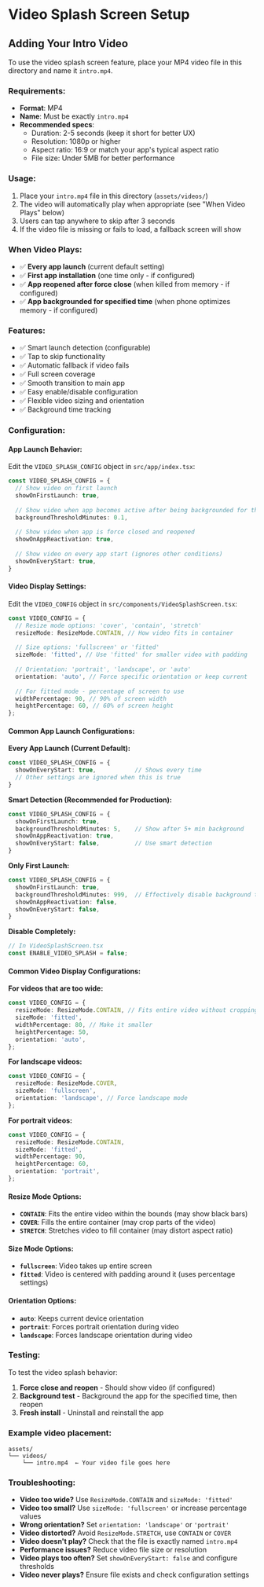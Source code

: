 # Video Splash Screen Setup

## Adding Your Intro Video

To use the video splash screen feature, place your MP4 video file in this directory and name it `intro.mp4`.

### Requirements:
- **Format**: MP4
- **Name**: Must be exactly `intro.mp4`
- **Recommended specs**:
  - Duration: 2-5 seconds (keep it short for better UX)
  - Resolution: 1080p or higher
  - Aspect ratio: 16:9 or match your app's typical aspect ratio
  - File size: Under 5MB for better performance

### Usage:
1. Place your `intro.mp4` file in this directory (`assets/videos/`)
2. The video will automatically play when appropriate (see "When Video Plays" below)
3. Users can tap anywhere to skip after 3 seconds
4. If the video file is missing or fails to load, a fallback screen will show

### When Video Plays:
- ✅ **Every app launch** (current default setting)
- ✅ **First app installation** (one time only - if configured)
- ✅ **App reopened after force close** (when killed from memory - if configured)
- ✅ **App backgrounded for specified time** (when phone optimizes memory - if configured)

### Features:
- ✅ Smart launch detection (configurable)
- ✅ Tap to skip functionality
- ✅ Automatic fallback if video fails
- ✅ Full screen coverage
- ✅ Smooth transition to main app
- ✅ Easy enable/disable configuration
- ✅ Flexible video sizing and orientation
- ✅ Background time tracking

### Configuration:

#### App Launch Behavior:
Edit the `VIDEO_SPLASH_CONFIG` object in `src/app/index.tsx`:

```typescript
const VIDEO_SPLASH_CONFIG = {
  // Show video on first launch
  showOnFirstLaunch: true,
  
  // Show video when app becomes active after being backgrounded for this long (in minutes)
  backgroundThresholdMinutes: 0.1,
  
  // Show video when app is force closed and reopened
  showOnAppReactivation: true,
  
  // Show video on every app start (ignores other conditions)
  showOnEveryStart: true,
}
```

#### Video Display Settings:
Edit the `VIDEO_CONFIG` object in `src/components/VideoSplashScreen.tsx`:

```typescript
const VIDEO_CONFIG = {
  // Resize mode options: 'cover', 'contain', 'stretch'
  resizeMode: ResizeMode.CONTAIN, // How video fits in container
  
  // Size options: 'fullscreen' or 'fitted'
  sizeMode: 'fitted', // Use 'fitted' for smaller video with padding
  
  // Orientation: 'portrait', 'landscape', or 'auto'  
  orientation: 'auto', // Force specific orientation or keep current
  
  // For fitted mode - percentage of screen to use
  widthPercentage: 90, // 90% of screen width
  heightPercentage: 60, // 60% of screen height
};
```

#### Common App Launch Configurations:

**Every App Launch (Current Default):**
```typescript
const VIDEO_SPLASH_CONFIG = {
  showOnEveryStart: true,           // Shows every time
  // Other settings are ignored when this is true
}
```

**Smart Detection (Recommended for Production):**
```typescript
const VIDEO_SPLASH_CONFIG = {
  showOnFirstLaunch: true,
  backgroundThresholdMinutes: 5,    // Show after 5+ min background
  showOnAppReactivation: true,
  showOnEveryStart: false,          // Use smart detection
}
```

**Only First Launch:**
```typescript
const VIDEO_SPLASH_CONFIG = {
  showOnFirstLaunch: true,
  backgroundThresholdMinutes: 999,  // Effectively disable background trigger
  showOnAppReactivation: false,
  showOnEveryStart: false,
}
```

**Disable Completely:**
```typescript
// In VideoSplashScreen.tsx
const ENABLE_VIDEO_SPLASH = false;
```

#### Common Video Display Configurations:

**For videos that are too wide:**
```typescript
const VIDEO_CONFIG = {
  resizeMode: ResizeMode.CONTAIN, // Fits entire video without cropping
  sizeMode: 'fitted',
  widthPercentage: 80, // Make it smaller
  heightPercentage: 50,
  orientation: 'auto',
};
```

**For landscape videos:**
```typescript
const VIDEO_CONFIG = {
  resizeMode: ResizeMode.COVER,
  sizeMode: 'fullscreen',
  orientation: 'landscape', // Force landscape mode
};
```

**For portrait videos:**
```typescript
const VIDEO_CONFIG = {
  resizeMode: ResizeMode.CONTAIN,
  sizeMode: 'fitted',
  widthPercentage: 90,
  heightPercentage: 60,
  orientation: 'portrait',
};
```

#### Resize Mode Options:
- **`CONTAIN`**: Fits the entire video within the bounds (may show black bars)
- **`COVER`**: Fills the entire container (may crop parts of the video)
- **`STRETCH`**: Stretches video to fill container (may distort aspect ratio)

#### Size Mode Options:
- **`fullscreen`**: Video takes up entire screen
- **`fitted`**: Video is centered with padding around it (uses percentage settings)

#### Orientation Options:
- **`auto`**: Keeps current device orientation
- **`portrait`**: Forces portrait orientation during video
- **`landscape`**: Forces landscape orientation during video

### Testing:
To test the video splash behavior:

1. **Force close and reopen** - Should show video (if configured)
2. **Background test** - Background the app for the specified time, then reopen
3. **Fresh install** - Uninstall and reinstall the app

### Example video placement:
```
assets/
└── videos/
    └── intro.mp4  ← Your video file goes here
```

### Troubleshooting:
- **Video too wide?** Use `ResizeMode.CONTAIN` and `sizeMode: 'fitted'`
- **Video too small?** Use `sizeMode: 'fullscreen'` or increase percentage values
- **Wrong orientation?** Set `orientation: 'landscape'` or `'portrait'` 
- **Video distorted?** Avoid `ResizeMode.STRETCH`, use `CONTAIN` or `COVER`
- **Video doesn't play?** Check that the file is exactly named `intro.mp4`
- **Performance issues?** Reduce video file size or resolution
- **Video plays too often?** Set `showOnEveryStart: false` and configure thresholds
- **Video never plays?** Ensure file exists and check configuration settings